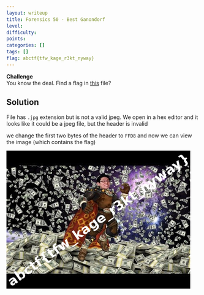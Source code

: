 ```yaml
---
layout: writeup
title: Forensics 50 - Best Ganondorf
level:
difficulty:
points:
categories: []
tags: []
flag: abctf{tfw_kage_r3kt_nyway}
---
```

**Challenge**   
You know the deal. Find a flag in [this](writeupfiles/ezmonay.jpg) file?

## Solution

File has `.jpg` extension but is not a valid jpeg. We open in a hex
editor and it looks like it could be a jpeg file, but the header is
invalid

we change the first two bytes of the header to `FFD8` and now we can
view the image (which contains the flag)

![](writeupfiles/ezmonay_fixed.jpg)

